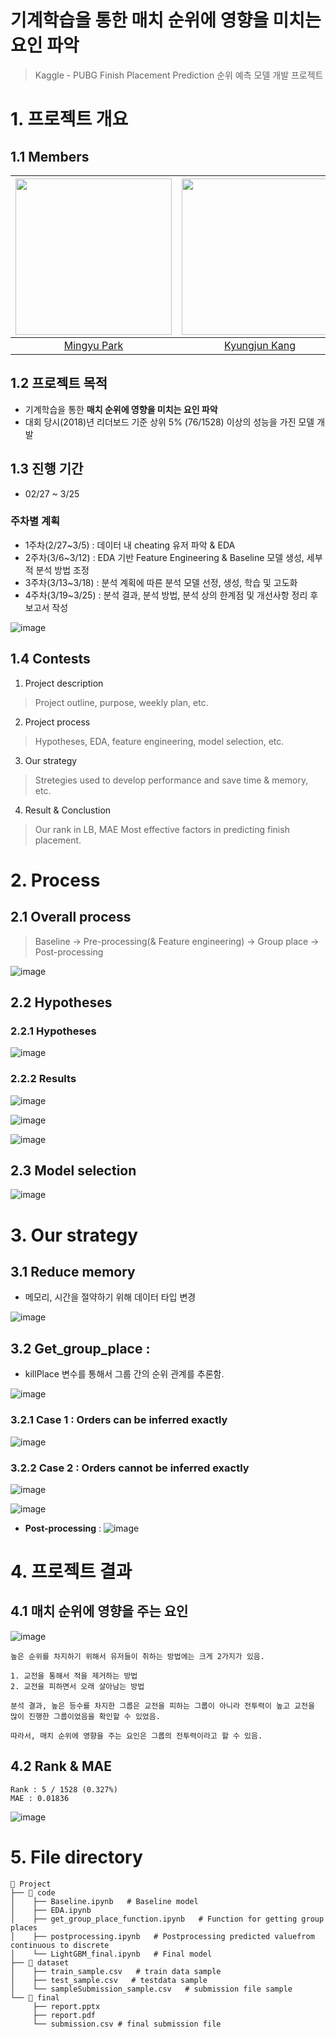 # 기계학습을 통한 매치 순위에 영향을 미치는 요인 파악

> Kaggle - PUBG Finish Placement Prediction 순위 예측 모델 개발 프로젝트

# 1. 프로젝트 개요

## 1.1 Members 

<div align=center>

|[<img src="https://avatars.githubusercontent.com/u/73567364?v=4" width = "250"/></a>](https://github.com/mg4432)|[<img src="https://avatars.githubusercontent.com/u/73216281?v=4" width = "250"/></a>](https://github.com/kangjun205)|
|:--:|:--:|
|[Mingyu Park](https://github.com/mg4432/)|[Kyungjun Kang](https://github.com/kangjun205)|

</div>

## 1.2 프로젝트 목적
- 기계학습을 통한 **매치 순위에 영향을 미치는 요인 파악**
- 대회 당시(2018)년 리더보드 기준 상위 5% (76/1528) 이상의 성능을 가진 모델 개발 

## 1.3 진행 기간 
- 02/27 ~  3/25
### 주차별 계획
- 1주차(2/27~3/5) : 데이터 내 cheating 유저 파악 & EDA
- 2주차(3/6~3/12) : EDA 기반 Feature Engineering & Baseline 모델 생성, 세부적 분석 방법 조정
- 3주차(3/13~3/18) : 분석 계획에 따른 분석 모델 선정, 생성, 학습 및 고도화
- 4주차(3/19~3/25) : 분석 결과, 분석 방법, 분석 상의 한계점 및 개선사항 정리 후 보고서 작성 
 
![image](https://user-images.githubusercontent.com/73567364/228247433-fb80f097-f4ca-4dce-8a26-8ee172b6e918.png)


## 1.4 Contests
1. Project description
> Project outline, purpose, weekly plan, etc.
2. Project process
> Hypotheses, EDA, feature engineering, model selection, etc.
3. Our strategy
> Stretegies used to develop performance and save time & memory, etc.
4. Result & Conclustion
> Our rank in LB, MAE
> Most effective factors in predicting finish placement.

# 2. Process
## 2.1 Overall process

> Baseline → Pre-processing(& Feature engineering) → Group place → Post-processing

![image](https://user-images.githubusercontent.com/73567364/228247822-7830d064-8b5d-4d6d-9a30-98690f0a23da.png)

## 2.2 Hypotheses 

### 2.2.1 Hypotheses

![image](https://user-images.githubusercontent.com/73567364/228257858-7eaec8a1-d18b-421f-ab0c-d5f848082324.png)

### 2.2.2 Results 

![image](https://user-images.githubusercontent.com/73567364/228258283-8eeca85b-eff8-4257-8691-fb659e6c68e9.png)

![image](https://user-images.githubusercontent.com/73567364/228258358-0e954b55-5ad3-4d7b-a8a8-f5e4035391a9.png)

![image](https://user-images.githubusercontent.com/73567364/228258392-dafed0b9-3e56-4789-b8bf-d860eed61c12.png)

## 2.3 Model selection 

![image](https://user-images.githubusercontent.com/73567364/228258594-bed1762d-d0c2-475e-9c78-d6f6d15581c6.png)

# 3. Our strategy

## 3.1 Reduce memory

- 메모리, 시간을 절약하기 위해 데이터 타입 변경

![image](https://user-images.githubusercontent.com/73567364/228252684-dfcbf94a-eca0-4320-b6b9-9b5149c9707d.png)

## 3.2 Get_group_place :
- killPlace 변수를 통해서 그룹 간의 순위 관계를 추론함.

![image](https://user-images.githubusercontent.com/73567364/228252065-b4cf4ce4-d985-4fec-8b1f-5509c2243095.png)

### 3.2.1 Case 1 : Orders can be inferred exactly

![image](https://user-images.githubusercontent.com/73567364/228252533-d9c9b970-efb4-4c4e-a6d4-799a20143512.png)

### 3.2.2 Case 2 : Orders cannot be inferred exactly

![image](https://user-images.githubusercontent.com/73567364/228252776-7e7d9cbe-7ed7-42a2-bcad-ce582ac3ea29.png)

![image](https://user-images.githubusercontent.com/73567364/228252878-3ccb6525-92b9-4280-85d4-a8dd093c4029.png)  

- **Post-processing** :
![image](https://user-images.githubusercontent.com/73567364/228253557-cd1e88d0-a508-4f0e-a9aa-453d41f4a0c5.png)


# 4. 프로젝트 결과

## 4.1 매치 순위에 영향을 주는 요인

![image](https://user-images.githubusercontent.com/73567364/228254597-8a42fb03-36c8-4dd0-a23b-163a7efe8904.png)

```{r}
높은 순위를 차지하기 위해서 유저들이 취하는 방법에는 크게 2가지가 있음. 

1. 교전을 통해서 적을 제거하는 방법 
2. 교전을 피하면서 오래 살아남는 방법 

분석 결과, 높은 등수를 차지한 그룹은 교전을 피하는 그룹이 아니라 전투력이 높고 교전을 많이 진행한 그룹이었음을 확인할 수 있었음.
```

```
따라서, 매치 순위에 영향을 주는 요인은 그룹의 전투력이라고 할 수 있음.
```
## 4.2 Rank & MAE

```
Rank : 5 / 1528 (0.327%) 
MAE : 0.01836
```

![image](https://user-images.githubusercontent.com/73567364/228254810-c06e1ffc-2a5d-451c-b114-6b4f2f2876bd.png)

# 5. File directory
```
📂 Project
├── 📂 code
│    ├── Baseline.ipynb   # Baseline model
│    ├── EDA.ipynb   
│    ├── get_group_place_function.ipynb   # Function for getting group places
│    ├── postprocessing.ipynb   # Postprocessing predicted valuefrom continuous to discrete
│    └── LightGBM_final.ipynb   # Final model
├── 📂 dataset
│    ├── train_sample.csv   # train data sample
│    ├── test_sample.csv   # testdata sample
│    └── sampleSubmission_sample.csv   # submission file sample
└── 📂 final
     ├── report.pptx 
     ├── report.pdf 
     └── submission.csv # final submission file
```



